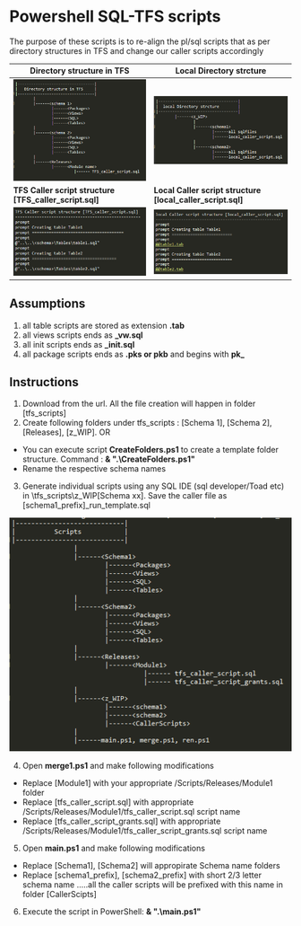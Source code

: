 # Powershell SQL-TFS scripts
The purpose of these scripts is to re-align the pl/sql scripts that as per directory structures in TFS and change our caller scripts accordingly


| **Directory structure in TFS**		                 |  **Local Directory strcture**
---------------------------------------------------------------- |--------------------------------------------------------------------
|     ![folder](/Documentation/tfs_fldr.png?raw=true)            |     ![folder](/Documentation/local_fldr.png?raw=true)
|    **TFS Caller script structure [TFS_caller_script.sql]**	 |     **Local Caller script structure [local_caller_script.sql]**
|    ![script](/Documentation/tfs_caller.png?raw=true)           |     ![script](/Documentation/local_caller.png?raw=true)



## Assumptions
1. all table scripts are stored as extension **.tab**
2. all views scripts ends as **_vw.sql**
3. all init scripts ends as **_init.sql**
4. all package scripts ends as **.pks or pkb** and begins with **pk_**

## Instructions
1.	Download from the url. All the file creation will happen in folder [tfs_scripts]
2.	Create following folders under tfs_scripts : [Schema 1], [Schema 2], [Releases], [z_WIP]. OR
  -	 You can execute script **CreateFolders.ps1** to create a template folder structure. Command : **& ".\CreateFolders.ps1"**
  -	 Rename the respective schema names
3.	Generate individual scripts using any SQL IDE (sql developer/Toad etc) in \tfs_scripts\z_WIP\[Schema xx]. Save the caller file as [schema1_prefix]_run_template.sql

![scripts](/Documentation/scripts.png?raw=true)


4.	Open **merge1.ps1** and make following modifications
  -	 Replace [Module1] with your appropriate /Scripts/Releases/Module1 folder
  -	 Replace [tfs_caller_script.sql] with appropriate /Scripts/Releases/Module1/tfs_caller_script.sql script name
  -	 Replace [tfs_caller_script_grants.sql] with appropriate /Scripts/Releases/Module1/tfs_caller_script_grants.sql script name

5.	 Open **main.ps1** and make following modifications
  -	Replace [Schema1], [Schema2] will appropirate Schema name folders
  -	Replace [schema1_prefix], [schema2_prefix] with short 2/3 letter schema name .....all the caller scripts will be prefixed with this name in folder [CallerScipts]

6.	 Execute the script in PowerShell:
	**& ".\main.ps1"** 
